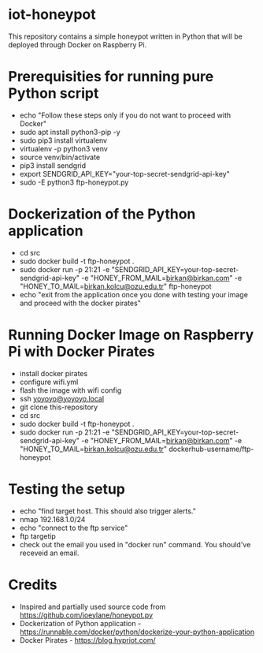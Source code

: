# iot-honeypot
This repository contains a simple honeypot written in Python that will be deployed through Docker on Raspberry Pi.

# Prerequisities for running pure Python script
- echo "Follow these steps only if you do not want to proceed with Docker"
- sudo apt install python3-pip -y
- sudo pip3 install virtualenv
- virtualenv -p python3 venv
- source venv/bin/activate
- pip3 install sendgrid
- export SENDGRID_API_KEY="your-top-secret-sendgrid-api-key"
- sudo -E python3 ftp-honeypot.py

# Dockerization of the Python application
- cd src
- sudo docker build -t ftp-honeypot .
- sudo docker run -p 21:21 -e "SENDGRID_API_KEY=your-top-secret-sendgrid-api-key" -e "HONEY_FROM_MAIL=birkan@birkan.com" -e "HONEY_TO_MAIL=birkan.kolcu@ozu.edu.tr" ftp-honeypot
- echo "exit from the application once you done with testing your image and proceed with the docker pirates"

# Running Docker Image on Raspberry Pi with Docker Pirates
- install docker pirates
- configure wifi.yml
- flash the image with wifi config
- ssh yoyoyo@yoyoyo.local
- git clone this-repository
- cd src
- sudo docker build -t ftp-honeypot .
- sudo docker run -p 21:21 -e "SENDGRID_API_KEY=your-top-secret-sendgrid-api-key" -e "HONEY_FROM_MAIL=birkan@birkan.com" -e "HONEY_TO_MAIL=birkan.kolcu@ozu.edu.tr" dockerhub-username/ftp-honeypot

# Testing the setup
- echo "find target host. This should also trigger alerts."
- nmap 192.168.1.0/24
- echo "connect to the ftp service"
- ftp targetip
- check out the email you used in "docker run" command. You should've receveid an email.

# Credits
- Inspired and partially used source code from https://github.com/joeylane/honeypot.py
- Dockerization of Python application - https://runnable.com/docker/python/dockerize-your-python-application
- Docker Pirates - https://blog.hypriot.com/